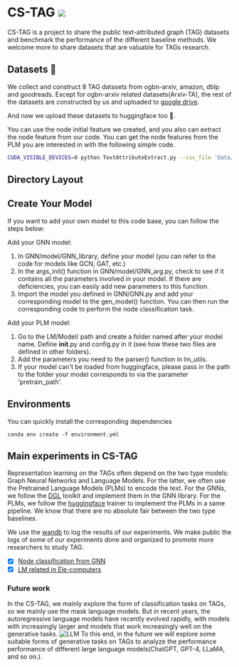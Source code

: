 # CS-TAG  ![](https://img.shields.io/badge/license-MIT-blue)
CS-TAG is a project to share the public text-attributed graph (TAG) datasets and benchmark the performance of the different baseline methods.
We welcome more to share datasets that are valuable for TAGs research.


## Datasets 🔔
We collect and construct 8 TAG datasets from ogbn-arxiv, amazon, dblp and goodreads.
Except for ogbn-arxiv related datasets(Arxiv-TA), the rest of the datasets are constructed by us and uploaded to [google drive](https://drive.google.com/drive/folders/1bdBWkaIzRfbREN7dSndLcL-sKmQd4IqK).

And now we upload these datasets to huggingface too 🥳.

You can use the node initial feature we created, and you also can extract the node feature from our code. You can get the node features from the PLM you are interested in with the following simple code.


```bash
CUDA_VISIBLE_DEVICES=0 python TextAttributeExtract.py --csv_file 'Data/Movies/Movies.csv' --model_name 'bert-base-uncased' --name 'Movies' --path 'Data/Movies/Feature/' --max_length 512 --batch_size 1000 
```

[//]: # (```bash)

[//]: # (CUDA_VISIBLE_DEVICES=0 python LMs/Train_Command/inference_LM.py --model ''  --inference_dir '' --dataset arxiv_TA --inf_batch_size 800 )

[//]: # (```)

[//]: # (where '--model' can be filled with 'TinyBert, Distilbert, Electra, Electra-base, Electra-large, Bert, Bert-large, Roberta, Roberta-large, Deberta, Deberta-large'.)

[//]: # (In '--inference_dir' fill in the location where you want to store the features.)

[//]: # ('--dataset' can be filled with 'arxiv_TA, Children_DT, History_DT, Computers_RW, Photo_RW, Fitness_T, DBLP_TA, GOOD_DT'.)




## Directory Layout

[//]: # (```bash)

[//]: # (./GNN                )

[//]: # (|---- model/                )

[//]: # (|        |---- Dataloader.py    # Load the data from CS-TAG     	)

[//]: # (|        |---- GNN_arg.py       # GNN settings &#40;e.g. dropout, n-layers, n-hidden&#41;)

[//]: # (|        |---- GNN_library.py   # CS-TAG GNN baselines&#40;e.g., mlp, GCN, GAT&#41;)

[//]: # (|---- GNN.py                    # .py for node classification task)

[//]: # (|---- GNN_Link.py                    # .py for link prediction task)

[//]: # (./LMs)

[//]: # (|---- Model/)

[//]: # (|        |---- Bert    # Save the config for the TinyBert, Bert-base and Bert-large)

[//]: # (|        |---- Deberta    # Save the config for the Deberta-base and Deberta-large)

[//]: # (|        |---- Distilbert    # Save the config for the Distilbert)

[//]: # (|        |---- Electra    # Save the config for the Electra-small, Electra-base and Electra-large)

[//]: # (|---- Train_Command/)

[//]: # (|        |---- Pretrain/    # Save the scripts for the topological pretraining )

[//]: # (|                |---- Scripts/    # Save the scripts for the topological pretraining )

[//]: # (|                       |---- TCL.sh   #  Scripts for the TCL)

[//]: # (|                       |---- TMLM.sh   #  Scripts for the TMLM)

[//]: # (|                       |---- TDK.sh   #  Scripts for the TDK)

[//]: # (|                       |---- TMDC.sh   #  Scripts for the TMDC)

[//]: # (|        |---- Co-Train.py    # .py for the Co-Training strategy)

[//]: # (|        |---- Toplogical_Pretrain.py    # .py for the toplogical pretraining strategy &#40;e.g., TCL,TDK,TMLM, TCL+TDK&#41;)

[//]: # (|---- Trainer/)

[//]: # (|        |---- Inf_trainer.py            # .py for getting node embedding from the PLMs)

[//]: # (|        |---- TCL_trainer.py            # Trainer &#40;following the huggingface&#41; for the TCL strategy)

[//]: # (|        |---- TDK_trainer.py            # Trainer &#40;following the huggingface&#41; for the TDK strategy)

[//]: # (|        |---- TMDC_trainer.py            # Trainer &#40;following the huggingface&#41; for the TMDC strategy)

[//]: # (|        |---- TLink_trainer.py            # Trainer &#40;following the huggingface&#41; for the TCL in the Link prediction tasks )

[//]: # (|        |---- lm_trainer.py                 # Trainer for node classification tasks)

[//]: # (|        |---- train_MLM.py                 #  .py for the TMLM tasks &#40;following the huggingface&#41;)

[//]: # (|---- utils/)

[//]: # (|        |---- data/    # Save the scripts for the topological pretraining )

[//]: # (|                |---- data_augmentation.py # the .py for generating the corpus for the TMLM tasks)

[//]: # (|                |---- datasets.py #  The defined dataset class for different tasks)

[//]: # (|                |---- preprocess.py #  Some commands for preprocessing the data &#40;e.g. tokenize_graph, split_graph&#41;)

[//]: # (|        |---- function )

[//]: # (|                |---- dgl_utils.py   # Some commands from dgl )

[//]: # (|                |---- hf_metric.py   # Some metric used in this benchmark &#40;e.g. accuracy, f1&#41;)

[//]: # (|        |---- modules)

[//]: # (|                |---- conf_utils.py)

[//]: # (|                |---- logger.py)

[//]: # (|        |---- settings.py    # Some config for the datasets. You can creat your dataset in this file!  )

[//]: # (|---- model.py       # Define the model for the donstream tasks)

[//]: # (|---- lm_utils.py    # Define the config for the PLM pipeline)

[//]: # (|---- trainLM.py     # Running for the node classification tasks)

[//]: # (|---- dist_runner.py  # Parallel way to training the model)

[//]: # (```)

## Create Your Model
If you want to add your own model to this code base, you can follow the steps below:

Add your GNN model:
1. In GNN/model/GNN_library, define your model (you can refer to the code for models like GCN, GAT, etc.)
2. In the args_init() function in GNN/model/GNN_arg.py, check to see if it contains all the parameters involved in your model. If there are deficiencies, you can easily add new parameters to this function.
3. Import the model you defined in GNN/GNN.py and add your corresponding model to the gen_model() function. You can then run the corresponding code to perform the node classification task.

Add your PLM model:
1. Go to the LM/Model/ path and create a folder named after your model name. Define __init__.py and config.py in it (see how these two files are defined in other folders).
2. Add the parameters you need to the parser() function in lm_utils.
3. If your model can't be loaded from huggingface, please pass in the path to the folder your model corresponds to via the parameter 'pretrain_path'.


## Environments
You can quickly install the corresponding dependencies
```shell
conda env create -f environment.yml
```

## Main experiments in CS-TAG
Representation learning on the TAGs often depend on the two type models: Graph Neural Networks and Language Models.
For the latter, we often use the Pretrained Language Models (PLMs) to encode the text.
For the GNNs, we follow the [DGL](https://www.dgl.ai/) toolkit and implement them in the GNN library.
For the PLMs, we follow the [huggingface](https://huggingface.co/) trainer to implement the PLMs in a same pipeline.
We know that there are no absolute fair between the two type baselines.

We use the [wandb](https://wandb.ai/site) to log the results of our experiments.
We make public the logs of some of our experiments done and organized to promote more researchers to study TAG.
- [x] [Node classification from GNN](https://wandb.ai/csu_tag/OGB-Arxiv-GNN/reports/GNN-Accuracy--Vmlldzo0MjcyMzk4)
- [x] [LM related in Ele-computers](https://wandb.ai//csu_tag/Computers/reports/Ele-Computers--Vmlldzo0NjMxNTA4)

### Future work
In the CS-TAG, we mainly explore the form of classification tasks on TAGs, so we mainly use the mask language models.
But in recent years, the autoregressive language models have recently evolved rapidly, with models with increasingly larger and 
models that work increasingly well on the generative tasks.
![LLM](LLM.png)
To this end, in the future we will explore some suitable forms of generative tasks on TAGs to analyze the performance performance of different large language models(ChatGPT, GPT-4, LLaMA, and so on.).

